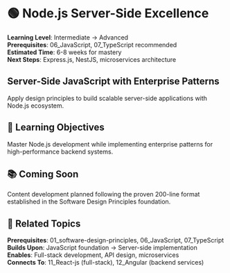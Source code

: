 # 🟢 Node.js Server-Side Excellence

**Learning Level**: Intermediate → Advanced  
**Prerequisites**: 06_JavaScript, 07_TypeScript recommended  
**Estimated Time**: 6-8 weeks for mastery  
**Next Steps**: Express.js, NestJS, microservices architecture

## Server-Side JavaScript with Enterprise Patterns

Apply design principles to build scalable server-side applications with Node.js ecosystem.

## 🎯 Learning Objectives

Master Node.js development while implementing enterprise patterns for high-performance backend systems.

## 📚 Coming Soon

Content development planned following the proven 200-line format established in the Software Design Principles foundation.

## 🔗 Related Topics

**Prerequisites**: 01_software-design-principles, 06_JavaScript, 07_TypeScript  
**Builds Upon**: JavaScript foundation → Server-side implementation  
**Enables**: Full-stack development, API design, microservices  
**Connects To**: 11_React-js (full-stack), 12_Angular (backend services)
